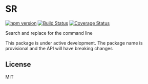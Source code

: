 # SR

[![npm version](https://badge.fury.io/js/sr-igncp.svg)](https://badge.fury.io/js/sr-igncp) [![Build Status](https://travis-ci.org/igncp/sr.svg?branch=master)](https://travis-ci.org/igncp/sr) [![Coverage Status](https://coveralls.io/repos/github/igncp/sr/badge.svg?branch=master)](https://coveralls.io/github/igncp/sr?branch=master)


Search and replace for the command line

This package is under active development. The package name is provisional and the API will have breaking changes

## License

MIT
